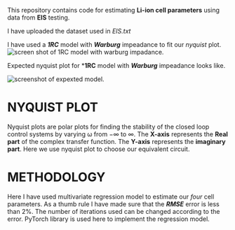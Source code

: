 This repository contains code for estimating **Li-ion cell parameters** using data from **EIS** testing.

I have uploaded the dataset used in _EIS.txt_

I have used a ***1RC*** model with ***Warburg*** impeadance to fit our _nyquist_ plot.
![screen shot of 1RC model with warburg impadance.](https://github.com/user-attachments/assets/8180ba6f-f52e-4d7f-b24a-4f9aa5a7ce10)

Expected nyquist plot for ***1RC** model with ***Warburg*** impeadance looks like.

![screenshot of expexted model.](https://github.com/user-attachments/assets/0d287949-62e5-4ac1-b00d-554dd89e699b)


# NYQUIST PLOT
Nyquist plots are polar plots for finding the stability of the closed loop control systems by varying ω from −∞ to ∞.
The **X-axis** represents the **Real part** of the complex transfer function.
The **Y-axis** represents the **imaginary part**.
Here we use nyquist plot to choose our equivalent circuit.

# METHODOLOGY

Here I have used multivariate regression model to estimate our _four_ cell parameters. As a thumb rule I have made sure that the **_RMSE_** error is less than 2%.
The number of iterations used can be changed according to the error. PyTorch library is used here to implement the regression model.

